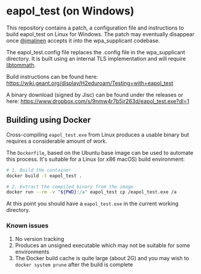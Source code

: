 # eapol_test (on Windows)

This repository contains a patch, a configuration file and instructions to build eapol_test on Linux for Windows. The patch may eventually disappear once [@jmalinen](https://w1.fi/) accepts it into the wpa_supplicant codebase.

The eapol_test.config file replaces the .config file in the wpa_supplicant directory. It is built using an internal TLS implementation and will require [libtommath](https://github.com/libtom/libtommath).

Build instructions can be found here:
  https://wiki.geant.org/display/H2eduroam/Testing+with+eapol_test

A binary download (signed by Jisc) can be found under the releases or here:
  https://www.dropbox.com/s/9nmw4r7b5jr263d/eapol_test.exe?dl=1

## Building using Docker

Cross-compiling `eapol_test.exe` from Linux produces a usable binary but requires a considerable amount of work.

The `Dockerfile`, based on the Ubuntu base image can be used to automate this process. It's suitable for a Linux (or x86 macOS) build environment:

```bash
# 1. Build the container
docker build -t eapol_test .

# 2. Extract the compiled binary from the image
docker run --rm -v "${PWD}:/a" eapol_test cp /eapol_test.exe /a
```

At this point you should have a `eapol_test.exe` in the current working directory.

### Known issues
1. No version tracking
2. Produces an unsigned executable which may not be suitable for some environments
3. The Docker build cache is quite large (about 2G) and you may wish to `docker system prune` after the build is complete
